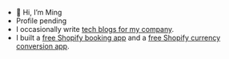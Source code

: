 - 👋 Hi, I’m Ming
- Profile pending
- I occasionally write [tech blogs for my company](https://explorerhop.com/blogs/tech).
- I built a [free Shopify booking app](https://apps.shopify.com/calendar-booking) and a [free Shopify currency conversion app](https://apps.shopify.com/currency-hop).

<!---
mingfengwan/mingfengwan is a ✨ special ✨ repository because its `README.md` (this file) appears on your GitHub profile.
You can click the Preview link to take a look at your changes.
--->
